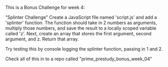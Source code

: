 This is a Bonus Challenge for week 4:

"Splinter Challenge"
Create a JavaScript file named 'script.js' and add a 'splinter' function. The function should take in 2 numbers as arguments, multiply those numbers, and save the result to a locally scoped variable called 'z'. Next, create an array that stores the first argument, second argument, and z. Return that array.

Try testing this by console logging the splinter function, passing in 1 and 2.

Check all of this in to a repo called "prime_prestudy_bonus_week_04"

